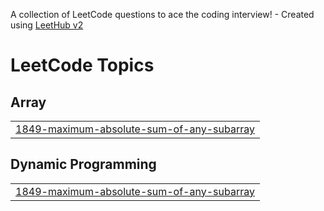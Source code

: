 A collection of LeetCode questions to ace the coding interview! - Created using [LeetHub v2](https://github.com/arunbhardwaj/LeetHub-2.0)
<!---LeetCode Topics Start-->
# LeetCode Topics
## Array
|  |
| ------- |
| [1849-maximum-absolute-sum-of-any-subarray](https://github.com/Shashank164/DSA/tree/master/1849-maximum-absolute-sum-of-any-subarray) |
## Dynamic Programming
|  |
| ------- |
| [1849-maximum-absolute-sum-of-any-subarray](https://github.com/Shashank164/DSA/tree/master/1849-maximum-absolute-sum-of-any-subarray) |
<!---LeetCode Topics End-->